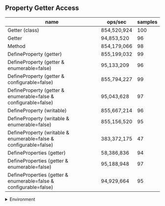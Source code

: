 ## Property Getter Access

|name|ops/sec|samples|
|-|-|-|
|Getter (class)|854,520,924|100|
|Getter|94,853,520|96|
|Method|854,179,066|98|
|DefineProperty (getter)|855,199,032|99|
|DefineProperty (getter & enumerable=false)|95,133,209|96|
|DefineProperty (getter & configurable=false)|855,794,227|99|
|DefineProperty (getter & enumerable=false & configurable=false)|95,043,628|97|
|DefineProperty (writable)|855,667,214|96|
|DefineProperty (writable & enumerable=false)|855,156,520|95|
|DefineProperty (writable & enumerable=false & configurable=false)|383,372,175|47|
|DefineProperties (getter)|58,386,836|94|
|DefineProperties (getter & enumerable=false)|95,188,948|97|
|DefineProperties (getter & enumerable=false & configurable=false)|94,929,664|95|


<details>
<summary>Environment</summary>

* __Machine:__ linux x64 | 4 vCPUs | 7.6GB Mem
* __Run:__ Tue Nov 07 2023 22:03:29 GMT+0000 (Coordinated Universal Time)
</details>

<!--
{"environment":{"platform":"linux","arch":"x64","cpus":4,"totalMemory":7.6085662841796875},"benchmarks":[{"name":"Getter (class)","opsSec":854520924.3243573,"samples":7},{"name":"Getter","opsSec":94853519.69006278,"samples":6},{"name":"Method","opsSec":854179065.9432762,"samples":6},{"name":"DefineProperty (getter)","opsSec":855199031.6998036,"samples":6},{"name":"DefineProperty (getter & enumerable=false)","opsSec":95133209.29954898,"samples":6},{"name":"DefineProperty (getter & configurable=false)","opsSec":855794227.4029788,"samples":8},{"name":"DefineProperty (getter & enumerable=false & configurable=false)","opsSec":95043627.98356473,"samples":5},{"name":"DefineProperty (writable)","opsSec":855667214.4842966,"samples":8},{"name":"DefineProperty (writable & enumerable=false)","opsSec":855156519.818849,"samples":6},{"name":"DefineProperty (writable & enumerable=false & configurable=false)","opsSec":383372175.10142094,"samples":6},{"name":"DefineProperties (getter)","opsSec":58386836.2360827,"samples":4},{"name":"DefineProperties (getter & enumerable=false)","opsSec":95188948.13224001,"samples":5},{"name":"DefineProperties (getter & enumerable=false & configurable=false)","opsSec":94929663.98585536,"samples":6}]}-->
